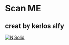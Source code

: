 # Scan ME
## creat by kerlos alfy

[![N|Solid](https://i.ibb.co/g6nTqnG/logok.png)](https://www.facebook.com/kerlos1alfy/)









